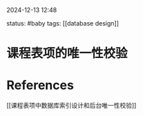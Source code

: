2024-12-13    12:48

status: #baby
tags: [[database design]]


# 课程表项的唯一性校验




# References
[[课程表项中数据库索引设计和后台唯一性校验]]